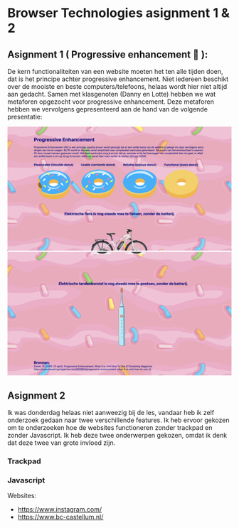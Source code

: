 # Browser Technologies asignment 1 & 2

## Asignment 1 ( Progressive enhancement :doughnut: ):
De kern functionaliteiten van een website moeten het ten alle tijden doen, dat is het principe achter progressive enhancement. Niet iedereen beschikt over de mooiste en beste computers/telefoons, helaas wordt hier niet altijd aan gedacht. Samen met klasgenoten (Danny en Lotte) hebben we wat metaforen opgezocht voor progressive enhancement. Deze metaforen hebben we vervolgens gepresenteerd aan de hand van de volgende presentatie:

<img src='https://github.com/samclarkb/Browser-Technologies-opdracht-1-2/blob/main/page1.png/'> <img src='https://github.com/samclarkb/Browser-Technologies-opdracht-1-2/blob/main/page2.png/'>

## Asignment 2
Ik was donderdag helaas niet aanweezig bij de les, vandaar heb ik zelf onderzoek gedaan naar twee verschillende features. Ik heb ervoor gekozen om te onderzoeken hoe de websites functioneren zonder trackpad en zonder Javascript. Ik heb deze twee onderwerpen gekozen, omdat ik denk dat deze twee van grote invloed zijn.

### Trackpad

### Javascript


Websites:
- https://www.instagram.com/
- https://www.bc-castellum.nl/
